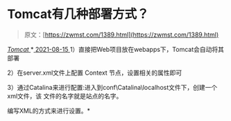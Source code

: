 <!--yml
category: 未分类
date: 0001-01-01 00:00:00
-->

# Tomcat有几种部署方式？

> 原文：[https://zwmst.com/1389.html](https://zwmst.com/1389.html)

   [ *Tomcat* ](https://zwmst.com/tomcat)*[ <time datetime="2021-08-15T11:16:18+08:00"> 2021-08-15 </time> ](https://zwmst.com/1389.html)  1）直接把Web项目放在webapps下，Tomcat会自动将其部署

2）在server.xml文件上配置 Context 节点，设置相关的属性即可

3）通过Catalina来进行配置:进入到conf\Catalina\localhost文件下，创建一个xml文件，该 文件的名字就是站点的名字。

编写XML的方式来进行设置。*